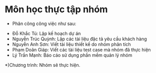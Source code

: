 # Môn học thực tập nhóm 
+ Phân công công việc như sau:
- Đỗ Khắc Tú: Lập kế hoạch dự án
- Nguyễn Trúc Quỳnh: Lập các tài liệu đặc tả yêu cầu khách hàng
- Nguyễn Anh Sơn: Viết tài liệu thiết kế do nhóm phân tích
- Phạm Doãn Giáp: Viết các tài liệu test case mà nhóm đã thực hiện
- Lý Trần Mạnh: Báo cáo sử dụng phần mềm quản lý nhóm 

*)Chương trình: Nhóm sẽ thực hiện.

